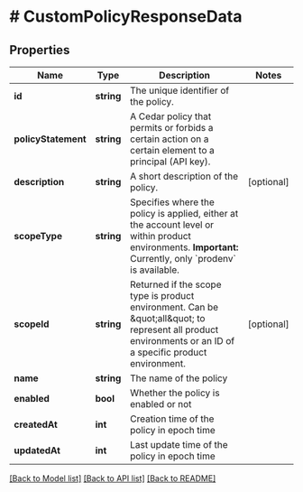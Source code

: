 # # CustomPolicyResponseData

## Properties

| Name        | Type          | Description   | Notes         |
|------------ | ------------- | ------------- | ------------- |
| **id** | **string** | The unique identifier of the policy. | |
| **policyStatement** | **string** | A Cedar policy that permits or forbids a certain action on a certain element to a principal (API key). | |
| **description** | **string** | A short description of the policy. | [optional] |
| **scopeType** | **string** | Specifies where the policy is applied, either at the account level or within product environments.  **Important:** Currently, only &#x60;prodenv&#x60; is available. | |
| **scopeId** | **string** | Returned if the scope type is product environment. Can be \&quot;all\&quot; to represent all product environments or an ID of a specific product environment. | [optional] |
| **name** | **string** | The name of the policy | |
| **enabled** | **bool** | Whether the policy is enabled or not | |
| **createdAt** | **int** | Creation time of the policy in epoch time | |
| **updatedAt** | **int** | Last update time of the policy in epoch time | |

[[Back to Model list]](../../README.md#models)
[[Back to API list]](../../README.md#api-endpoints)
[[Back to README]](../../README.md)
